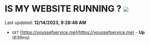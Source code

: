# IS MY WEBSITE RUNNING ? [![](https://img.shields.io/static/v1?label=Sponsor&message=%E2%9D%A4&logo=GitHub&color=%23fe8e86)](https://github.com/sponsors/<username>)

Last updated: **12/14/2023, 9:28:48 AM**

- `GET` [https://youssefservice.me](https://youssefservice.me) - **Up** (639ms)
